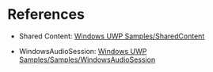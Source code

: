 # References

* Shared Content: [Windows UWP Samples/SharedContent](https://github.com/microsoft/Windows-universal-samples/tree/main/SharedContent)

* WindowsAudioSession: [Windows UWP Samples/Samples/WindowsAudioSession](https://github.com/microsoft/Windows-universal-samples/tree/main/Samples/WindowsAudioSession)
